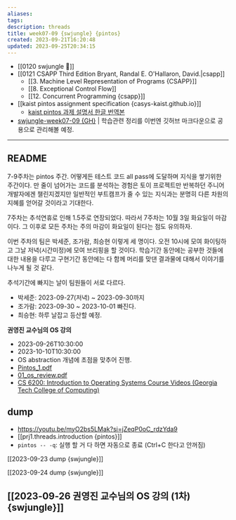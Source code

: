 ```yaml
---
aliases: 
tags: 
description: threads
title: week07-09 {swjungle} {pintos}
created: 2023-09-21T16:20:48
updated: 2023-09-25T20:34:15
---
```

- [[0120 swjungle 🤖]]
- [[0121 CSAPP Third Edition Bryant, Randal E. O'Hallaron, David.|csapp]]
	- [[3. Machine Level Representation of Programs {CSAPP}]]
	- [[8. Exceptional Control Flow]]
	- [[12. Concurrent Programming {csapp}]]
- [[kaist pintos assignment specification {casys-kaist.github.io}]]
	- [kaist pintos 과제 설명서 한글 번역본](https://yjohdev.notion.site/KAIST-PINTOS-ebdc8be9d02d4475a4675c7b920e3653)
- [swjungle-week07-09 {GH}](https://github.com/ChoiWheatley/swjungle-week07-09) | 학습관련 정리를 이번엔 깃허브 마크다운으로 공용으로 관리해볼 예정.
___

## README

7-9주차는 pintos 주간. 어떻게든 테스트 코드 all pass에 도달하며 지식을 쌓기위한 주간이다. 만 줄이 넘어가는 코드를 분석하는 경험은 토이 프로젝트만 반복하던 주니어 개발자에겐 챌린지겠지만 일반적인 부트캠프가 줄 수 있는 지식과는 분명히 다른 차원의 지혜를 얻어갈 것이라고 기대한다. 

7주차는 추석연휴로 인해 1.5주로 연장되었다. 따라서 7주차는 10월 3일 화요일이 마감이다. 그 이후로 모든 주차는 주의 마감이 화요일이 된다는 점도 유의하자.

이번 주차의 팀은 박세준, 조가람, 최승현 이렇게 세 명이다. 오전 10시에 모여 화이팅하고 그날 저녁(시간미정)에 모여 브리핑을 할 것이다. 학습기간 동안에는 공부한 것들에 대한 내용을 다루고 구현기간 동안에는 다 함께 머리를 맞댄 결과물에 대해서 이야기를 나누게 될 것 같다.

추석기간에 빠지는 날이 팀원들이 서로 다르다. 
- 박세준: 2023-09-27(저녁) ~ 2023-09-30까지
- 조가람: 2023-09-30 ~ 2023-10-01 빠진다. 
- 최승현: 하루 날잡고 등산할 예정.

**권영진 교수님의 OS 강의**

- 2023-09-26T10:30:00
- 2023-10-10T10:30:00
- OS abstraction 개념에 초점을 맞추어 진행.
- [Pintos_1.pdf](https://drive.google.com/file/d/1rr1VobnaR8QiWq3TVImvzzHWWdB5d4B5/view)
- [01_os_review.pdf](https://drive.google.com/file/d/1v7ZT0uCqnSFQQY3jQsnXnCh9WHPpgQxZ/view)
- [CS 6200: Introduction to Operating Systems Course Videos (Georgia Tech College of Computing)](https://omscs.gatech.edu/cs-6200-introduction-operating-systems-course-videos)

## dump

- <https://youtu.be/myO2bs5LMak?si=jZeqP0oC_rdzYda9>
- [[prj1.threads.introduction {pintos}]]
- `pintos -- -q`: 실행 할 거 다 하면 자동으로 종료 (Ctrl+C 한다고 안꺼짐)

[[2023-09-23 dump {swjungle}]]

[[2023-09-24 dump {swjungle}]]

## [[2023-09-26 권영진 교수님의 OS 강의 (1차) {swjungle}]]
